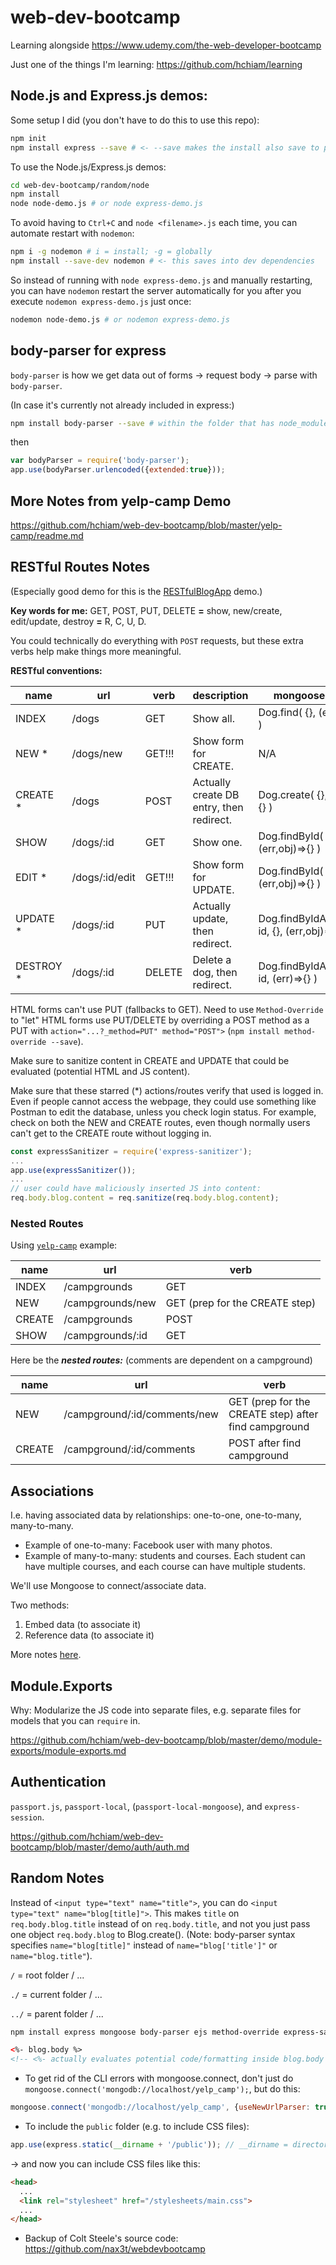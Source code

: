 # web-dev-bootcamp
Learning alongside https://www.udemy.com/the-web-developer-bootcamp

Just one of the things I'm learning: https://github.com/hchiam/learning

## Node.js and Express.js demos:

Some setup I did (you don't have to do this to use this repo):
```bash
npm init
npm install express --save # <- --save makes the install also save to package.json
```

To use the Node.js/Express.js demos:
```bash
cd web-dev-bootcamp/random/node
npm install
node node-demo.js # or node express-demo.js
```

To avoid having to `Ctrl+C` and `node <filename>.js` each time, you can automate restart with `nodemon`:
```bash
npm i -g nodemon # i = install; -g = globally
npm install --save-dev nodemon # <- this saves into dev dependencies
```

So instead of running with `node express-demo.js` and manually restarting, you can have `nodemon` restart the server automatically for you after you execute `nodemon express-demo.js` just once:

```bash
nodemon node-demo.js # or nodemon express-demo.js
```

## body-parser for express

`body-parser` is how we get data out of forms -> request body -> parse with `body-parser`.

(In case it's currently not already included in express:)

```bash
npm install body-parser --save # within the folder that has node_modules INSIDE of it
```

then

```js
var bodyParser = require('body-parser');
app.use(bodyParser.urlencoded({extended:true}));
```

## More Notes from yelp-camp Demo

<https://github.com/hchiam/web-dev-bootcamp/blob/master/yelp-camp/readme.md>

## RESTful Routes Notes

(Especially good demo for this is the [RESTfulBlogApp](https://github.com/hchiam/web-dev-bootcamp/tree/master/demo/RESTfulBlogApp) demo.)

**Key words for me:** GET, POST, PUT, DELETE **=** show, new/create, edit/update, destroy **=** R, C, U, D.

You could technically do everything with `POST` requests, but these extra verbs help make things more meaningful.

**RESTful conventions:**

| name      | url           | verb        | description                             | mongoose method
| ----------|---------------|-------------|-----------------------------------------|-------------------------
| INDEX     | /dogs         | GET         | Show all.                               | Dog.find( {}, (err,obj)=>{} )
| NEW *     | /dogs/new     | GET!!!      | Show form for CREATE.                   | N/A
| CREATE *  | /dogs         | POST        | Actually create DB entry, then redirect.| Dog.create( {}, (err,obj)=>{} )
| SHOW      | /dogs/:id     | GET         | Show one.                               | Dog.findById( id, (err,obj)=>{} )
| EDIT *    | /dogs/:id/edit| GET!!!      | Show form for UPDATE.                   | Dog.findById( id, (err,obj)=>{} )
| UPDATE *  | /dogs/:id     | PUT         | Actually update, then redirect.         | Dog.findByIdAndUpdate( id, {}, (err,obj)=>{} )
| DESTROY * | /dogs/:id     | DELETE      | Delete a dog, then redirect.            | Dog.findByIdAndRemove( id, (err)=>{} )

HTML forms can't use PUT (fallbacks to GET). Need to use `Method-Override` to "let" HTML forms use PUT/DELETE by overriding a POST method as a PUT with `action="...?_method=PUT" method="POST">` (`npm install method-override --save`).

Make sure to sanitize content in CREATE and UPDATE that could be evaluated (potential HTML and JS content).

Make sure that these starred (*) actions/routes verify that used is logged in. Even if people cannot access the webpage, they could use something like Postman to edit the database, unless you check login status. For example, check on both the NEW and CREATE routes, even though normally users can't get to the CREATE route without logging in.

```js
const expressSanitizer = require('express-sanitizer');
...
app.use(expressSanitizer());
...
// user could have maliciously inserted JS into content:
req.body.blog.content = req.sanitize(req.body.blog.content);
```

### Nested Routes

Using [`yelp-camp`](https://github.com/hchiam/web-dev-bootcamp/tree/master/yelp-camp) example:

| name      | url               | verb
| ----------|-------------------|-------------
| INDEX     | /campgrounds      | GET
| NEW       | /campgrounds/new  | GET (prep for the CREATE step)
| CREATE    | /campgrounds      | POST
| SHOW      | /campgrounds/:id  | GET

Here be the ***nested routes:*** (comments are dependent on a campground)

| name      | url                          | verb
| ----------|------------------------------|-------------
| NEW       | /campground/:id/comments/new | GET (prep for the CREATE step) after find campground
| CREATE    | /campground/:id/comments     | POST after find campground

## Associations

I.e. having associated data by relationships: one-to-one, one-to-many, many-to-many.

* Example of one-to-many: Facebook user with many photos.
* Example of many-to-many: students and courses. Each student can have multiple courses, and each course can have multiple students.

We'll use Mongoose to connect/associate data.

Two methods:

1) Embed data (to associate it)
2) Reference data (to associate it)

More notes [here](https://github.com/hchiam/web-dev-bootcamp/blob/master/demo/associations/associations.md).

## Module.Exports

Why: Modularize the JS code into separate files, e.g. separate files for models that you can `require` in.

<https://github.com/hchiam/web-dev-bootcamp/blob/master/demo/module-exports/module-exports.md>

## Authentication

`passport.js`, `passport-local`, (`passport-local-mongoose`), and `express-session`.

<https://github.com/hchiam/web-dev-bootcamp/blob/master/demo/auth/auth.md>

## Random Notes

Instead of `<input type="text" name="title">`, you can do `<input type="text" name="blog[title]">`. This makes `title` on `req.body.blog.title` instead of on `req.body.title`, and not you just pass one object `req.body.blog` to Blog.create(). (Note: body-parser syntax specifies `name="blog[title]"` instead of `name="blog['title']"` or `name="blog.title"`).

`/` = root folder / ...

`./` = current folder / ...

`../` = parent folder / ...

```bash
npm install express mongoose body-parser ejs method-override express-sanitizer passport passport-local passport-local-mongoose express-session --save
```

```html
<%- blog.body %>
<!-- <%- actually evaluates potential code/formatting inside blog.body (which you can sanitize with express-sanitizer) -->
```

* To get rid of the CLI errors with mongoose.connect, don't just do `mongoose.connect('mongodb://localhost/yelp_camp');`, but do this:

```js
mongoose.connect('mongodb://localhost/yelp_camp', {useNewUrlParser: true, useUnifiedTopology: true}); // find yelp_camp DB (and create it if it doesn't exist)
```

* To include the `public` folder (e.g. to include CSS files):

```js
app.use(express.static(__dirname + '/public')); // __dirname = directory script lives in
```

-> and now you can include CSS files like this:

```html
<head>
  ...
  <link rel="stylesheet" href="/stylesheets/main.css">
  ...
</head>
```

* Backup of Colt Steele's source code: <https://github.com/nax3t/webdevbootcamp>
